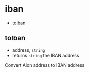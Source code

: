 # iban

+ [toIban](#toIban)

## toIban

+ address, `string`
+ returns `string` the IBAN address

Convert Aion address to IBAN address

